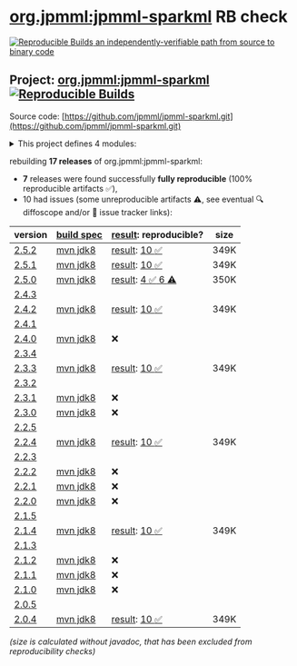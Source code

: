 [org.jpmml:jpmml-sparkml](https://central.sonatype.com/artifact/org.jpmml/jpmml-sparkml/versions) RB check
=======

[![Reproducible Builds](https://reproducible-builds.org/images/logos/rb.svg) an independently-verifiable path from source to binary code](https://reproducible-builds.org/)

## Project: [org.jpmml:jpmml-sparkml](https://central.sonatype.com/artifact/org.jpmml/jpmml-sparkml/versions) [![Reproducible Builds](https://img.shields.io/endpoint?url=https://raw.githubusercontent.com/jvm-repo-rebuild/reproducible-central/master/content/org/jpmml/jpmml-sparkml/badge.json)](https://github.com/jvm-repo-rebuild/reproducible-central/blob/master/content/org/jpmml/jpmml-sparkml/README.md)

Source code: [https://github.com/jpmml/jpmml-sparkml.git](https://github.com/jpmml/jpmml-sparkml.git)

<details><summary>This project defines 4 modules:</summary>

* [org.jpmml:jpmml-sparkml](https://central.sonatype.com/artifact/org.jpmml/jpmml-sparkml/overview)
* [org.jpmml:pmml-sparkml](https://central.sonatype.com/artifact/org.jpmml/pmml-sparkml/overview)
* [org.jpmml:pmml-sparkml-lightgbm](https://central.sonatype.com/artifact/org.jpmml/pmml-sparkml-lightgbm/overview)
* [org.jpmml:pmml-sparkml-xgboost](https://central.sonatype.com/artifact/org.jpmml/pmml-sparkml-xgboost/overview)
</details>

rebuilding **17 releases** of org.jpmml:jpmml-sparkml:
- **7** releases were found successfully **fully reproducible** (100% reproducible artifacts :white_check_mark:),
- 10 had issues (some unreproducible artifacts :warning:, see eventual :mag: diffoscope and/or :memo: issue tracker links):

| version | [build spec](/BUILDSPEC.md) | [result](https://reproducible-builds.org/docs/jvm/): reproducible? | size |
| -- | --------- | ------ | -- |
| [2.5.2](https://central.sonatype.com/artifact/org.jpmml/jpmml-sparkml/2.5.2/pom) | [mvn jdk8](jpmml-sparkml-2.5.2.buildspec) | [result](jpmml-sparkml-2.5.2.buildinfo): [10 :white_check_mark: ](jpmml-sparkml-2.5.2.buildcompare) | 349K |
| [2.5.1](https://central.sonatype.com/artifact/org.jpmml/jpmml-sparkml/2.5.1/pom) | [mvn jdk8](jpmml-sparkml-2.5.1.buildspec) | [result](jpmml-sparkml-2.5.1.buildinfo): [10 :white_check_mark: ](jpmml-sparkml-2.5.1.buildcompare) | 349K |
| [2.5.0](https://central.sonatype.com/artifact/org.jpmml/jpmml-sparkml/2.5.0/pom) | [mvn jdk8](jpmml-sparkml-2.5.0.buildspec) | [result](jpmml-sparkml-2.5.0.buildinfo): [4 :white_check_mark:  6 :warning:](jpmml-sparkml-2.5.0.buildcompare) | 350K |
| [2.4.3](https://central.sonatype.com/artifact/org.jpmml/jpmml-sparkml/2.4.3/pom) | | | |
| [2.4.2](https://central.sonatype.com/artifact/org.jpmml/jpmml-sparkml/2.4.2/pom) | [mvn jdk8](jpmml-sparkml-2.4.2.buildspec) | [result](jpmml-sparkml-2.4.2.buildinfo): [10 :white_check_mark: ](jpmml-sparkml-2.4.2.buildcompare) | 349K |
| [2.4.1](https://central.sonatype.com/artifact/org.jpmml/jpmml-sparkml/2.4.1/pom) | | | |
| [2.4.0](https://central.sonatype.com/artifact/org.jpmml/jpmml-sparkml/2.4.0/pom) | [mvn jdk8](jpmml-sparkml-2.4.0.buildspec) | :x: | |
| [2.3.4](https://central.sonatype.com/artifact/org.jpmml/jpmml-sparkml/2.3.4/pom) | | | |
| [2.3.3](https://central.sonatype.com/artifact/org.jpmml/jpmml-sparkml/2.3.3/pom) | [mvn jdk8](jpmml-sparkml-2.3.3.buildspec) | [result](jpmml-sparkml-2.3.3.buildinfo): [10 :white_check_mark: ](jpmml-sparkml-2.3.3.buildcompare) | 349K |
| [2.3.2](https://central.sonatype.com/artifact/org.jpmml/jpmml-sparkml/2.3.2/pom) | | | |
| [2.3.1](https://central.sonatype.com/artifact/org.jpmml/jpmml-sparkml/2.3.1/pom) | [mvn jdk8](jpmml-sparkml-2.3.1.buildspec) | :x: | |
| [2.3.0](https://central.sonatype.com/artifact/org.jpmml/jpmml-sparkml/2.3.0/pom) | [mvn jdk8](jpmml-sparkml-2.3.0.buildspec) | :x: | |
| [2.2.5](https://central.sonatype.com/artifact/org.jpmml/jpmml-sparkml/2.2.5/pom) | | | |
| [2.2.4](https://central.sonatype.com/artifact/org.jpmml/jpmml-sparkml/2.2.4/pom) | [mvn jdk8](jpmml-sparkml-2.2.4.buildspec) | [result](jpmml-sparkml-2.2.4.buildinfo): [10 :white_check_mark: ](jpmml-sparkml-2.2.4.buildcompare) | 349K |
| [2.2.3](https://central.sonatype.com/artifact/org.jpmml/jpmml-sparkml/2.2.3/pom) | | | |
| [2.2.2](https://central.sonatype.com/artifact/org.jpmml/jpmml-sparkml/2.2.2/pom) | [mvn jdk8](jpmml-sparkml-2.2.2.buildspec) | :x: | |
| [2.2.1](https://central.sonatype.com/artifact/org.jpmml/jpmml-sparkml/2.2.1/pom) | [mvn jdk8](jpmml-sparkml-2.2.1.buildspec) | :x: | |
| [2.2.0](https://central.sonatype.com/artifact/org.jpmml/jpmml-sparkml/2.2.0/pom) | [mvn jdk8](jpmml-sparkml-2.2.0.buildspec) | :x: | |
| [2.1.5](https://central.sonatype.com/artifact/org.jpmml/jpmml-sparkml/2.1.5/pom) | | | |
| [2.1.4](https://central.sonatype.com/artifact/org.jpmml/jpmml-sparkml/2.1.4/pom) | [mvn jdk8](jpmml-sparkml-2.1.4.buildspec) | [result](jpmml-sparkml-2.1.4.buildinfo): [10 :white_check_mark: ](jpmml-sparkml-2.1.4.buildcompare) | 349K |
| [2.1.3](https://central.sonatype.com/artifact/org.jpmml/jpmml-sparkml/2.1.3/pom) | | | |
| [2.1.2](https://central.sonatype.com/artifact/org.jpmml/jpmml-sparkml/2.1.2/pom) | [mvn jdk8](jpmml-sparkml-2.1.2.buildspec) | :x: | |
| [2.1.1](https://central.sonatype.com/artifact/org.jpmml/jpmml-sparkml/2.1.1/pom) | [mvn jdk8](jpmml-sparkml-2.1.1.buildspec) | :x: | |
| [2.1.0](https://central.sonatype.com/artifact/org.jpmml/jpmml-sparkml/2.1.0/pom) | [mvn jdk8](jpmml-sparkml-2.1.0.buildspec) | :x: | |
| [2.0.5](https://central.sonatype.com/artifact/org.jpmml/jpmml-sparkml/2.0.5/pom) | | | |
| [2.0.4](https://central.sonatype.com/artifact/org.jpmml/jpmml-sparkml/2.0.4/pom) | [mvn jdk8](jpmml-sparkml-2.0.4.buildspec) | [result](jpmml-sparkml-2.0.4.buildinfo): [10 :white_check_mark: ](jpmml-sparkml-2.0.4.buildcompare) | 349K |

<i>(size is calculated without javadoc, that has been excluded from reproducibility checks)</i>
